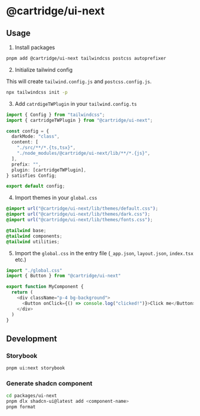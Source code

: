# @cartridge/ui-next

## Usage

1. Install packages

```sh
pnpm add @cartridge/ui-next tailwindcss postcss autoprefixer
```

2. Initialize tailwind config

This will create `tailwind.config.js` and `postcss.config.js`.

```sh
npx tailwindcss init -p
```

3. Add `catrdigeTWPlugin` in your `tailwind.config.ts`

```ts
import { Config } from "tailwindcss";
import { cartridgeTWPlugin } from "@cartridge/ui-next";

const config = {
  darkMode: "class",
  content: [
    "./src/**/*.{ts,tsx}",
    "./node_modules/@cartridge/ui-next/lib/**/*.{js}",
  ],
  prefix: "",
  plugin: [cartridgeTWPlugin],
} satisfies Config;

export default config;
```

4. Import themes in your `global.css`

```css
@import url("@cartridge/ui-next/lib/themes/default.css");
@import url("@cartridge/ui-next/lib/themes/dark.css");
@import url("@cartridge/ui-next/lib/themes/fonts.css");

@tailwind base;
@tailwind components;
@tailwind utilities;
```

5. Import the `global.css` in the entry file (`_app.json`, `layout.json`,
   `index.tsx` etc.)

```ts
import "./global.css"
import { Button } from "@cartridge/ui-next"

export function MyComponent {
  return (
    <div className="p-4 bg-background">
      <Button onClick={() => console.log("clicked!")}>Click me</Button>
    </div>
  )
}
```

## Development

### Storybook

```sh
pnpm ui:next storybook
```

### Generate shadcn component

```sh
cd packages/ui-next
pnpm dlx shadcn-ui@latest add <component-name>
pnpm format
```
